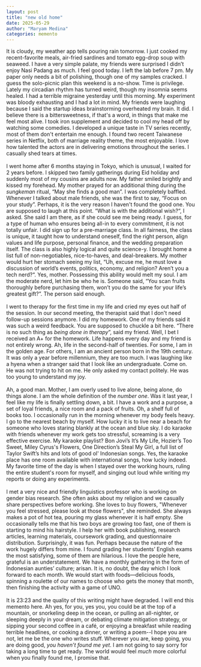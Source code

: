 ```yaml
---
layout: post
title: "new old home"
date: 2025-05-29
author: "Maryam Medina"
categories: memento
---
```


It is cloudy, my weather app tells pouring rain tomorrow. I just cooked my recent-favorite meals, air-fried sardines and tomato egg-drop soup with seaweed. I have a very simple palate, my friends were surprised I didn’t enjoy Nasi Padang as much. I feel good today. I left the lab before 7 pm. My paper only needs a bit of polishing, though one of my samples cracked. I guess the solo-picnic plan this weekend is a no-show. Time is privilege. Lately my circadian rhythm has turned weird, though my insomnia seems healed. I had a terrible migraine yesterday until this morning. My experiment was bloody exhausting and I had a lot in mind. My friends were laughing because I said the startup ideas brainstorming overheated my brain. It did. I believe there is a bittersweetness, if that's a word, in things that make me feel most alive. I took iron supplement and decided to cool my head off by watching some comedies. I developed a unique taste in TV series recently, most of them don't entertain me enough. I found two recent Taiwanese series in Netflix, both of marriage reality theme, the most enjoyable. I love how talented the actors are in delivering emotions throughout the series. I casually shed tears at times. 
<br>
<br>
I went home after 6 months staying in Tokyo, which is unusual, I waited for 2 years before. I skipped two family gatherings during Eid holiday and suddenly most of my cousins are adults now. My father smiled brightly and kissed my forehead. My mother prayed for an additional thing during the *sungkeman* ritual, “May she finds a good man”. I was completely baffled. Whenever I talked about male friends, she was the first to say, “Focus on your study”. Perhaps, it is the very reason I haven't found the good one. You are supposed to laugh at this point. “What is with the additional wish?“, I asked. She said I am there, as if she could see me being ready. I guess, for a type of human who ensures being all-in to every commitment, it is not totally unfair. I did sign up for a pre-marriage class. In all fairness, the class is unique, it taught how to understand oneself, find the right person, align values and life purpose, personal finance, and the wedding preparation itself. The class is also highly logical and quite science-y. I brought home a list full of non-negotiables, nice-to-haves, and deal-breakers. My mother would hurt her stomach seeing my list, “Uh, excuse me, he must love a discussion of world’s events, politics, economy, and religion? Aren’t you a tech nerd?“. Yes, mother. Possessing this ability would melt my soul. I am the moderate nerd, let him be who he is. Someone said, “You scan fruits thoroughly before purchasing them, won’t you do the same for your life’s greatest gift?”. The person said enough.
<br>
<br>
I went to therapy for the first time in my life and cried my eyes out half of the session. In our second meeting, the therapist said that I don't need follow-up sessions anymore. I did my homework. One of my friends said it was such a weird feedback. You are supposed to chuckle a bit here. “There is no such thing as *being done in therapy*”, said my friend. Well, I bet I received an A+ for the homework. Life happens every day and my friend is not entirely wrong. Ah, life in the second-half of twenties. For some, I am in the golden age. For others, I am an ancient person born in the 19th century. It was only a year before millennium, they are too much. I was laughing like a hyena when a stranger said that I look like an undergraduate. Come on. He was not trying to hit on me. He only asked my contact politely. He was too young to understand my joy. 
<br>
<br>
Ah, a good man. Mother, I am overly used to live alone, being alone, do things alone. I am the whole definition of the *number one*. Was it last year, I feel like my life is finally settling down, a bit. I have a work and a purpose, a set of loyal friends, a nice room and a pack of fruits. Oh, a shelf full of books too. I occasionally run in the morning whenever my body feels heavy. I go to the nearest beach by myself. How lucky it is to live near a beach for someone who loves staring blankly at the ocean and blue sky. I do karaoke with friends whenever my work gets too stressful, screaming is a very effective exercise. My karaoke playlist? Bon Jovi’s It’s My Life, Hozier’s Too Sweet, Miley Cyrus's Flowers, One Direction’s Steal My Girl, a full list of Taylor Swift’s hits and lots of good ol' Indonesian songs. Yes, the karaoke place has one room available with international songs, how lucky indeed. My favorite time of the day is when I stayed over the working hours, ruling the entire student's room for myself, and singing out loud while writing my reports or doing any experiments. 
<br>
<br>
I met a very nice and friendly linguistics professor who is working on gender bias research. She often asks about my religion and we casually share perspectives before working. She loves to buy flowers, "Whenever you feel stressed, please look at those flowers", she reminded. She always makes a pot of hot tea, pouring my glass whenever it is half empty. She occasionally tells me that his two boys are growing too fast, one of them is starting to mind his hairstyle. I help her with book publishing, research articles, learning materials, coursework grading, and questionnaire distribution. Surprisingly, it was fun. Perhaps because the nature of the work hugely differs from mine. I found grading her students’ English exams the most satisfying, some of them are hilarious. I love the people here, grateful is an understatement. We have a monthly gathering in the form of Indonesian aunties’ culture; arisan. It is, no doubt, the day which I look forward to each month. We would start with foods—delicious foods, spinning a roulette of our names to choose who gets the money that month, then finishing the activity with a game of UNO.
<br>
<br>
It is 23:23 and the quality of this writing might have degraded. I will end this memento here. Ah yes, for you, yes you, you could be at the top of a mountain, or snorkeling deep in the ocean, or pulling an all-nighter, or sleeping deeply in your dream, or debating climate mitigation strategy, or sipping your second coffee in a café, or enjoying a breakfast while reading terrible headlines, or cooking a dinner, or writing a poem--I hope you are not, let me be the one who writes stuff. Wherever you are, keep going, you are doing good, *you haven’t found me yet*. I am not going to say sorry for taking a long time to get ready. The world would feel *much* more colorful when you finally found me, I promise that.